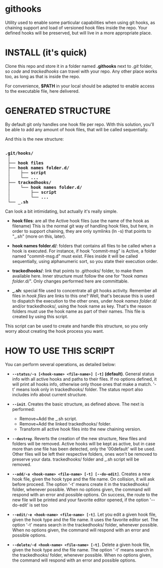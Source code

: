 # githooks
Utility used to enable some particular capabilities when using git hooks, as
chaining support and load of versioned hook files inside the repo. Your defined
hooks will be preserved, but will live in a more appropriate place.

# INSTALL (it's quick)
Clone this repo and store it in a folder named **.githooks** next to *.git* folder,
so *code* and *trackedhooks* can travel with your repo. Any other place works too,
as long as that is inside the repo.

For convenience, **$PATH** in your local should be adapted to enable access to the
executable file, here delivered.

# GENERATED STRUCTURE
By default git only handles one hook file per repo. With this solution, you'll
be able to add any amount of hook files, that will be called sequentially.

And this is the new structure:

<pre><strong>
.git/hooks/
 │
 ├── hook files
 ├── hook names folder.d/
 │    ├── script
 │    └── ...
 ├── trackedhooks/
 │    └── hook names folder.d/
 │        ├── script
 │        └── ...
 └── _.sh
</strong></pre>

Can look a bit intimidating, but actually it's really simple.

* **hook files**: are all the Active hook files (use the name of the hook as filename)
  This is the normal git way of handling hook files, but here, in order to support
  chaining, they are only symlinks (ln -s) that points to "_.sh" (more on this, later).

* **hook names folder.d/**: folders that contains all files to be called when a
  hook is executed. For instance, if hook "commit-msg" is Active, a folder named
  "commit-msg.d" must exist.
  Files inside it will be called sequentially, using alphanumeric sort, so you
  state their execution order.

* **trackedhooks/**: link that points to .githooks/ folder, to make them available
  here. Inner structure must follow the one for "*hook names folder*.d/". Only 
  changes performed here are committable.

* **_.sh**: special file used to concentrate all git hooks activity. Remember
  all files in *hook files* are links to this one? Well, that's because this
  is used to dispatch the execution to the other ones, under *hook names folder*.d/
  and/or trackedhooks/, using the hook name as key. That's the reason folders
  must use the hook name as part of their names.
  This file is created by using this script.

This script can be used to create and handle this structure, so you only worry
about creating the hook process you want.

# HOW TO USE THIS SCRIPT
You can perform several operations, as detailed below:

* **`--status/-s [<hook-name> <file-name>] [-t]` (default)**. General status info with all
active hooks and paths to their files. If no options defined, it will print
all hooks info, otherwise only those ones that make a match. '-t' means look
only in trackedhooks/ folder. The status report also includes info about
current structure.

* **`--init`**. Creates the basic structure, as defined above. The next is performed:

  * Remove+Add the _.sh script.
  * Remove+Add the linked trackedhooks/ folder.
  * Transform all active hook files into the new chaining version.

* **`--destroy`**. Reverts the creation of the new structure, New files and folders will
be removed. Active hooks will be kept as active, but in case more than one file
has been detected, only the '00default' will be used. Other files will be left
their respective folders, ones won't be removed to preserve your data.
trackedhooks/ folder and _.sh script will be removed.

* **`--add/-a <hook-name> <file-name> [-t] [--do-edit]`**. Creates a new hook file, given
the hook type and the file name. On collision, it will ask before proceed. The
option '-t' means create it in the trackedhooks/ folder, whenever possible.
When no options given, the command will respond with an error and possible
options.
On success, the route to the new file will be printed and your favorite editor
opened, if the option '--do-edit' is set too

* **`--edit/-e <hook-name> <file-name> [-t]`**. Let you edit a given hook file, given the
hook type and the file name. It uses the favorite editor set. The option '-t'
means search in the trackedhooks/ folder, whenever possible. When no options
given, the command will respond with an error and possible options.

* **`--delete/-d <hook-name> <file-name> [-t]`**. Delete a given hook file, given the
hook type and the file name. The option '-t' means search in the trackedhooks/
folder, whenever possible. When no options given, the command will respond with
an error and possible options.

